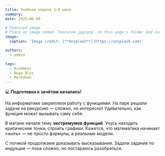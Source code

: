 ```yaml
---
title: Учебная неделя 3–9 июня
summary: 
date: 2025-06-09

# Featured image
# Place an image named `featured.jpg/png` in this page's folder and customize its options here.
image:
  caption: 'Image credit: [**Unsplash**](https://unsplash.com)'

authors:
  - admin

tags:
  - Academic
  - Hugo Blox
  - Markdown
---
```


💻 **Подготовка к зачётам началась!**

На информатике закрепляли работу с функциями. На паре решали задачи на рекурсию — сложно, но интересно! Удивительно, как функция может вызывать саму себя.

В матане начали тему **экстремумов функций**. Учусь находить критические точки, строить графики. Кажется, что математика начинает «жить» — не просто формулы, а реальные модели.

С логикой продолжаем доказывать высказывания. Задали задание по индукции — пока сложно, но постараюсь разобраться.

